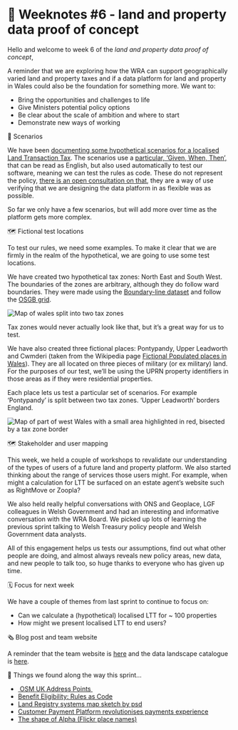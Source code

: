 # 📝 Weeknotes #6 - land and property data proof of concept

Hello and welcome to week 6 of the _land and property data proof of concept_,

A reminder that we are exploring how the WRA can support geographically varied land and property taxes and if a data platform for land and property in Wales could also be the foundation for something more. We want to:

* Bring the opportunities and challenges to life
* Give Ministers potential policy options
* Be clear about the scale of ambition and where to start
* Demonstrate new ways of working

 📒 Scenarios

We have been [documenting some hypothetical scenarios for a localised Land Transaction Tax](https://github.com/welsh-revenue-authority/LTT_scenarios/tree/main). The scenarios use a [particular, ‘Given, When, Then’,](https://cucumber.io/docs/gherkin/reference/) that can be read as English, but also used automatically to test our software, meaning we can test the rules as code. These do not represent the policy, [there is an open consultation on that](https://gov.wales/second-homes-local-variation-to-land-transaction-tax-rates), they are a way of use verifying that we are designing the data platform in as flexible was as possible.

So far we only have a few scenarios, but will add more over time as the platform gets more complex.

🗺 Fictional test locations

To test our rules, we need some examples. To make it clear that we are firmly in the realm of the hypothetical, we are going to use some test locations.

We have created two hypothetical tax zones: North East and South West. The boundaries of the zones are arbitrary, although they do follow ward boundaries.   They were made using the [Boundary-line dataset](https://www.ordnancesurvey.co.uk/business-government/products/boundaryline) and follow the [OSGB grid](https://en.wikipedia.org/wiki/Ordnance_Survey_National_Grid).

![Map of wales split into two tax zones](images/taxzones.png)

Tax zones would never actually look like that, but it’s a great way for us to test.

We have also created three fictional places: Pontypandy, Upper Leadworth and Cwmderi (taken from the Wikipedia page [Fictional Populated places in Wales](https://en.wikipedia.org/wiki/Category:Fictional_populated_places_in_Wales)). They are all located on three pieces of military (or ex military) land. For the purposes of our test, we’ll be using the UPRN property identifiers in those areas as if they were residential properties.

Each place lets us test a particular set of scenarios. For example ‘Pontypandy’ is   split between two tax zones. ‘Upper Leadworth’ borders England.

![Map of part of west Wales with a small area highlighted in red, bisected by a tax zone border ](images/pontypandy.png)

🗺 Stakeholder and user mapping

This week, we held a couple of workshops to revalidate our understanding of the types of users of a future land and property platform. We also started thinking about the range of services those users might. For example, when might a calculation for LTT be surfaced on an estate agent’s website such as RightMove or Zoopla?

We also held really helpful conversations with ONS and Geoplace, LGF colleagues in Welsh Government and had an interesting and informative conversation with the WRA Board. We picked up lots of learning the previous sprint talking to Welsh Treasury policy people and Welsh Government data analysts.

All of this engagement helps us tests our assumptions, find out what other people are doing, and almost always reveals new policy areas, new data, and new people to talk too, so huge thanks to everyone who has given up time.

🗓 Focus for next week

We have a couple of themes from last sprint to continue to focus on:

* Can we calculate a (hypothetical) localised LTT for ~ 100 properties
* How might we present localised LTT to end users?

🗞 Blog post and team website

A reminder that the team website is [here](https://welsh-revenue-authority.github.io/property-data-poc/cy/) and the data landscape catalogue is [here](https://welsh-revenue-authority.github.io/data-landscape/).

📑 Things we found along the way this sprint…

* [ OSM UK Address Points ](https://github.com/russss/osm-uk-addresses)
* [Benefit Eligibility: Rules as Code](https://beeckcenter.georgetown.edu/wp-content/uploads/2022/02/Benefit-Eligibility-Rules.pdf)
* [Land Registry systems map sketch by psd](https://www.flickr.com/photos/psd/14303042970)
* [Customer Payment Platform revolutionises payments experience](https://www.digital.nsw.gov.au/article/customer-payment-platform-revolutionises-payments-experience)
* [The shape of Alpha (Flickr place names)](https://code.flickr.net/2008/10/30/the-shape-of-alpha/)
